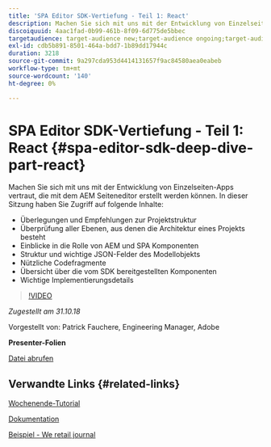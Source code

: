 ```yaml
---
title: 'SPA Editor SDK-Vertiefung - Teil 1: React'
description: Machen Sie sich mit uns mit der Entwicklung von Einzelseiten-Apps vertraut, die mit dem AEM Seiteneditor erstellt werden können.
discoiquuid: 4aac1fad-0b99-461b-8f09-6d775de5bbec
targetaudience: target-audience new;target-audience ongoing;target-audience upgrader
exl-id: cdb5b891-8501-464a-bdd7-1b89dd17944c
duration: 3218
source-git-commit: 9a297cda953d4414131657f9ac84580aea0eabeb
workflow-type: tm+mt
source-wordcount: '140'
ht-degree: 0%

---
```


# SPA Editor SDK-Vertiefung - Teil 1: React {#spa-editor-sdk-deep-dive-part-react}

Machen Sie sich mit uns mit der Entwicklung von Einzelseiten-Apps vertraut, die mit dem AEM Seiteneditor erstellt werden können. In dieser Sitzung haben Sie Zugriff auf folgende Inhalte:

* Überlegungen und Empfehlungen zur Projektstruktur
* Überprüfung aller Ebenen, aus denen die Architektur eines Projekts besteht
* Einblicke in die Rolle von AEM und SPA Komponenten
* Struktur und wichtige JSON-Felder des Modellobjekts
* Nützliche Codefragmente
* Übersicht über die vom SDK bereitgestellten Komponenten
* Wichtige Implementierungsdetails

>[!VIDEO](https://video.tv.adobe.com/v/25194/?quality=9)

*Zugestellt am 31.10.18*

Vorgestellt von: Patrick Fauchere, Engineering Manager, Adobe

**Presenter-Folien**

[Datei abrufen](assets/aem-gems-spa-editordeepdive-react-10312018.pdf)

## Verwandte Links {#related-links}

[Wochenende-Tutorial](https://experienceleague.adobe.com/docs/experience-manager-learn/getting-started-wknd-tutorial-develop/overview.html)

[Dokumentation](https://helpx.adobe.com/experience-manager/6-4/sites/developing/using/spa-overview.html)

[Beispiel - We retail journal](https://github.com/adobe/aem-sample-we-retail-journal)

<!--
[Get back to the Overview](https://helpx.adobe.com/experience-manager/kt/eseminars/gems/aem-index.html)
-->
